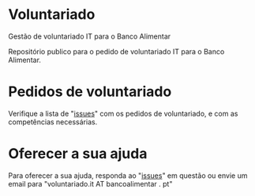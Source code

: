 # Voluntariado
Gestão de voluntariado IT para o Banco Alimentar

Repositório publico para o pedido de voluntariado IT para o Banco Alimentar.

# Pedidos de voluntariado
Verifique a lista de "[issues](https://github.com/banco-alimentar/Voluntariado/issues)" com os pedidos de voluntariado, e com as competências necessárias.

# Oferecer a sua ajuda
Para oferecer a sua ajuda, responda ao "[issues](https://github.com/banco-alimentar/Voluntariado/issues)" em questão ou envie um email para "voluntariado.it AT bancoalimentar . pt"

